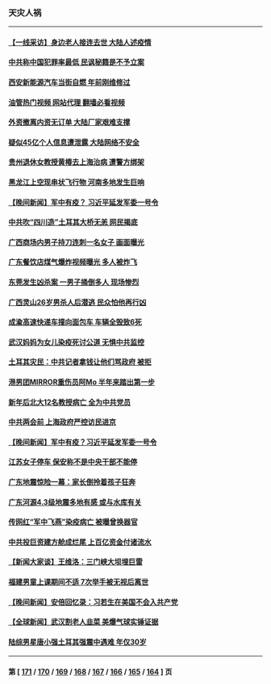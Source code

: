 ### 天灾人祸
---
#### [【一线采访】身边老人接连去世 大陆人述疫情](../../pages/ncid280/n13930389.md?02160845) 
#### [中共称中国犯罪率最低 民讽秘籍是不予立案](../../pages/ncid280/n13930367.md?02160845) 
#### [西安新能源汽车当街自燃 年前刚维修过](../../pages/ncid280/n13930247.md?02160845) 
#### [油管热门视频 网站代理 翻墙必看视频](http://138.2.39.72:81/youtube.html?epic-marker?02160845)
#### [外资撤离内资无订单 大陆厂家艰难支撑](../../pages/ncid280/n13929696.md?02160845) 
#### [疑似45亿个人信息遭泄露 大陆网络不安全](../../pages/ncid280/n13929515.md?02160845) 
#### [贵州退休女教授黄椿去上海治病 遭警方绑架](../../pages/ncid280/n13929546.md?02160845) 
#### [黑龙江上空现串状飞行物 河南多地发生巨响](../../pages/ncid280/n13929502.md?02160845) 
#### [【晚间新闻】军中有疫？ 习近平延发军委一号令](../../pages/ncid280/n13929503.md?02160845) 
#### [中共吹“四川造”土耳其大桥无恙 网民揭底](../../pages/ncid280/n13929457.md?02160845) 
#### [广西商场内男子持刀连刺一名女子 画面曝光](../../pages/ncid280/n13929426.md?02160845) 
#### [广东餐饮店煤气爆炸视频曝光 多人被炸飞](../../pages/ncid280/n13929323.md?02160845) 
#### [东莞发生凶杀案 一男子捅倒多人 现场惨烈](../../pages/ncid280/n13928902.md?02160845) 
#### [广西灵山26岁男杀人后潜逃 民众怕他再行凶](../../pages/ncid280/n13928735.md?02160845) 
#### [成渝高速快递车撞向面包车 车辆全毁致6死](../../pages/ncid280/n13928499.md?02160845) 
#### [武汉妈妈为女儿染疫死讨公道 无惧中共监控](../../pages/ncid280/n13928366.md?02160845) 
#### [土耳其灾民：中共记者拿钱让他们骂政府 被拒](../../pages/ncid280/n13928297.md?02160845) 
#### [港男团MIRROR重伤员阿Mo 半年来踏出第一步](../../pages/ncid280/n13928352.md?02160845) 
#### [新年后北大12名教授病亡 全为中共党员](../../pages/ncid280/n13928257.md?02160845) 
#### [中共两会前 上海政府严控访民进京](../../pages/ncid280/n13927943.md?02160845) 
#### [【晚间新闻】军中有疫？习近平延发军委一号令](../../pages/ncid280/n13927601.md?02160845) 
#### [江苏女子停车 保安称不是中央干部不能停](../../pages/ncid280/n13927527.md?02160845) 
#### [广东地震惊险一幕：家长倒拎着孩子狂奔](../../pages/ncid280/n13927511.md?02160845) 
#### [广东河源4.3级地震多地有感 或与水库有关](../../pages/ncid280/n13927409.md?02160845) 
#### [传网红“军中飞燕”染疫病亡 被曝曾换器官](../../pages/ncid280/n13927460.md?02160845) 
#### [中共投巨资建方舱成烂尾 上百亿资金付诸流水](../../pages/ncid280/n13927250.md?02160845) 
#### [【新闻大家谈】王维洛：三门峡大坝埋巨雷](../../pages/ncid280/n13927174.md?02160845) 
#### [福建男童上课期间不适 7次举手被无视后离世](../../pages/ncid280/n13927029.md?02160845) 
#### [【晚间新闻】安倍回忆录：习若生在美国不会入共产党](../../pages/ncid280/n13926979.md?02160845) 
#### [【全球新闻】武汉割老人韭菜 美爆气球实锤证据](../../pages/ncid280/n13926980.md?02160845) 
#### [陆综男星唐小强土耳其强震中遇难 年仅30岁](../../pages/ncid280/n13926612.md?02160845) 

---
#### 第 [ [171](./171.md?02160845) / [170](./170.md?02160845) / [169](./169.md?02160845) / [168](./168.md?02160845) / [167](./167.md?02160845) / [166](./166.md?02160845) / [165](./165.md?02160845) / [164](./164.md?02160845) ] 页
